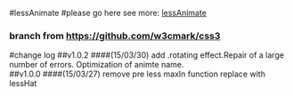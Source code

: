 #lessAnimate
#please go here see more: [lessAnimate](https://preview.c9.io/chen844033231/lessanimate/doc/index.html?_c9_id=livepreview0&_c9_host=https://ide.c9.io"lessAnimate")
### branch from https://github.com/w3cmark/css3

#change log 
##v1.0.2
####(15/03/30) add .rotating effect.Repair of a large number of errors. Optimization of  animte name.  
##v1.0.0
####(15/03/27) remove pre less maxIn function replace with lessHat
